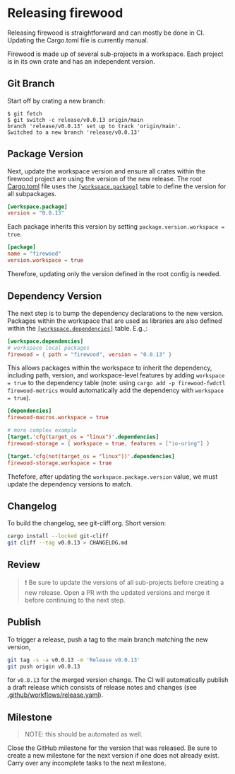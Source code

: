 # Releasing firewood

Releasing firewood is straightforward and can mostly be done in CI. Updating the
Cargo.toml file is currently manual.

Firewood is made up of several sub-projects in a workspace. Each project is in
its own crate and has an independent version.

## Git Branch

Start off by crating a new branch:

```console
$ git fetch
$ git switch -c release/v0.0.13 origin/main
branch 'release/v0.0.13' set up to track 'origin/main'.
Switched to a new branch 'release/v0.0.13'
```

## Package Version

Next, update the workspace version and ensure all crates within the firewood
project are using the version of the new release. The root [Cargo.toml](Cargo.toml)
file uses the [`[workspace.package]`](https://doc.rust-lang.org/cargo/reference/workspaces.html#the-package-table)
table to define the version for all subpackages.

```toml
[workspace.package]
version = "0.0.13"
```

Each package inherits this version by setting `package.version.workspace = true`.

```toml
[package]
name = "firewood"
version.workspace = true
```

Therefore, updating only the version defined in the root config is needed.

## Dependency Version

The next step is to bump the dependency declarations to the new version. Packages
within the workspace that are used as libraries are also defined within the
[`[workspace.dependencies]`](https://doc.rust-lang.org/cargo/reference/workspaces.html#the-dependencies-table)
table. E.g.,:

```toml
[workspace.dependencies]
# workspace local packages
firewood = { path = "firewood", version = "0.0.13" }
```

This allows packages within the workspace to inherit the dependency,
including path, version, and workspace-level features by adding `workspace = true`
to the dependency table (note: using `cargo add -p firewood-fwdctl firewood-metrics`
would automatically add the dependency with `workspace = true`).

```toml
[dependencies]
firewood-macros.workspace = true

# more complex example
[target.'cfg(target_os = "linux")'.dependencies]
firewood-storage = { workspace = true, features = ["io-uring"] }

[target.'cfg(not(target_os = "linux"))'.dependencies]
firewood-storage.workspace = true
```

Thefefore, after updating the `workspace.package.version` value, we must update
the dependency versions to match.

## Changelog

To build the changelog, see git-cliff.org. Short version:

```sh
cargo install --locked git-cliff
git cliff --tag v0.0.13 > CHANGELOG.md
```

## Review

> ❗ Be sure to update the versions of all sub-projects before creating a new
> release. Open a PR with the updated versions and merge it before continuing to
> the next step.

## Publish

To trigger a release, push a tag to the main branch matching the new version,

```sh
git tag -s -a v0.0.13 -m 'Release v0.0.13'
git push origin v0.0.13
```

for `v0.0.13` for the merged version change. The CI will automatically publish a
draft release which consists of release notes and changes (see
[.github/workflows/release.yaml](.github/workflows/release.yaml)).

## Milestone

> NOTE: this should be automated as well.

Close the GitHub milestone for the version that was released. Be sure to create
a new milestone for the next version if one does not already exist. Carry over
any incomplete tasks to the next milestone.
